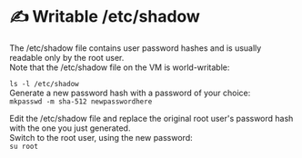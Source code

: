 # ✍ Writable /etc/shadow

The /etc/shadow file contains user password hashes and is usually readable only by the root user.\
Note that the /etc/shadow file on the VM is world-writable:

`ls -l /etc/shadow`\
Generate a new password hash with a password of your choice:\
`mkpasswd -m sha-512 newpasswordhere`

Edit the /etc/shadow file and replace the original root user's password hash with the one you just generated.\
Switch to the root user, using the new password:\
`su root`
